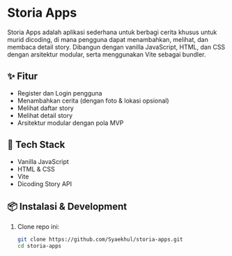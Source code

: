 # Storia Apps

Storia Apps adalah aplikasi sederhana untuk berbagi cerita khusus untuk murid dicoding, di mana pengguna dapat menambahkan, melihat, dan membaca detail story. Dibangun dengan vanilla JavaScript, HTML, dan CSS dengan arsitektur modular, serta menggunakan Vite sebagai bundler.

## ✨ Fitur
- Register dan Login pengguna
- Menambahkan cerita (dengan foto & lokasi opsional)
- Melihat daftar story
- Melihat detail story
- Arsitektur modular dengan pola MVP

## 🚀 Tech Stack
- Vanilla JavaScript
- HTML & CSS
- Vite
- Dicoding Story API

## 📦 Instalasi & Development
1. Clone repo ini:
   ```bash
   git clone https://github.com/Syaekhul/storia-apps.git
   cd storia-apps
   ```
